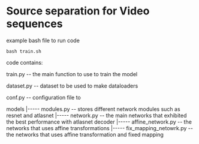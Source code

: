 # Source separation for Video sequences

example bash file to run code

`bash train.sh`

code contains:

train.py -- the main function to use to train the model

dataset.py -- dataset to be used to make dataloaders

conf.py -- configuration file to 

models
 |----- modules.py -- stores different network modules such as resnet and atlasnet 
 |----- network.py -- the main networks that exhibited the best performance with atlasnet decoder
 |----- affine_network.py -- the networks that uses affine transformations
 |----- fix_mapping_netowrk.py -- the networks that uses affine transformation and fixed mapping
